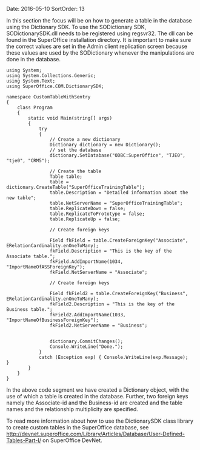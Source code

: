 Date: 2016-05-10
SortOrder: 13

In this section the focus will be on how to generate a table in the database using the Dictionary SDK. To use the SODictionary SDK, SODictionarySDK.dll needs to be registered using regsvr32. The dll can be found in the SuperOffice installation directory. It is important to make sure the correct values are set in the Admin client replication screen because these values are used by the SODictionary whenever the manipulations are done in the database.

```
using System;
using System.Collections.Generic;
using System.Text;
using SuperOffice.COM.DictionarySDK;
 
namespace CustomTableWithSentry
{
    class Program
    {
        static void Main(string[] args)
        {
            try
            {
                // Create a new dictionary
                Dictionary dictionary = new Dictionary();
                // set the database
                dictionary.SetDatabase("ODBC:SuperOffice", "TJE0",
"tje0", "CRM5");          
 
                // Create the table
                Table table;
                table =
dictionary.CreateTable("SuperOfficeTrainingTable");
                table.Description = "Detailed information about the
new table";
                table.NetServerName = "SuperOfficeTrainingTable";
                table.ReplicateDown = false;
                table.ReplicateToPrototype = false;
                table.ReplicateUp = false;
             
                // Create foreign keys
 
                Field fkField = table.CreateForeignKey("Associate",
ERelationCardinality.enOneToMany);
                fkField.Description = "This is the key of the
Associate table.";
                fkField.AddImportName(1034,
"ImportNameOfASSForeignKey");
                fkField.NetServerName = "Associate";
              
                // Create foreign keys
 
                Field fkField2 = table.CreateForeignKey("Business",
ERelationCardinality.enOneToMany);
                fkField2.Description = "This is the key of the
Business table.";
                fkField2.AddImportName(1033,
"ImportNameOfBusinessForeignKey");
                fkField2.NetServerName = "Business";               
            
               
                dictionary.CommitChanges();
                Console.WriteLine("Done.");
            }
            catch (Exception exp) { Console.WriteLine(exp.Message);
}
        }
    }
}
```

In the above code segment we have created a Dictionary object, with the use of which a table is created in the database. Further, two foreign keys namely the Associate-id and the Business-id are created and the table names and the relationship multiplicity are specified.

To read more information about how to use the DictionarySDK class library to create custom tables in the SuperOffice database, see <http://devnet.superoffice.com/Library/Articles/Database/User-Defined-Tables-Part-I/> on SuperOffice DevNet.
